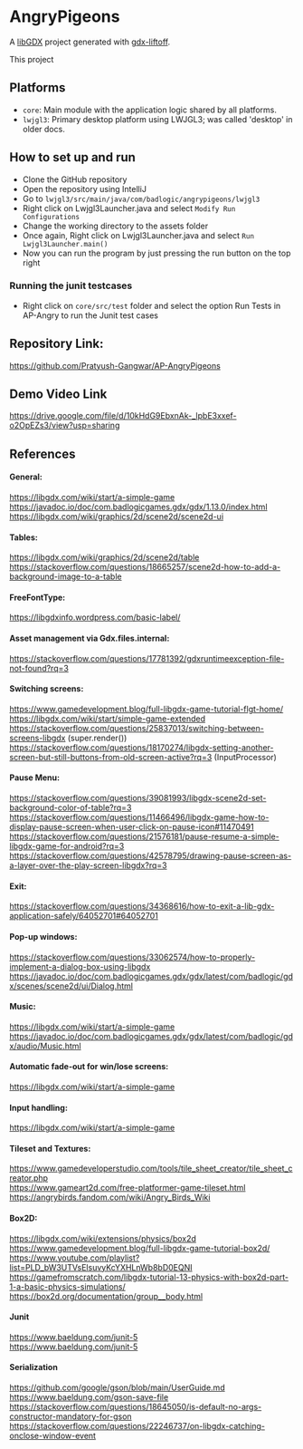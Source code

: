 # AngryPigeons

A [libGDX](https://libgdx.com/) project generated with [gdx-liftoff](https://github.com/libgdx/gdx-liftoff).

This project 

## Platforms

- `core`: Main module with the application logic shared by all platforms.
- `lwjgl3`: Primary desktop platform using LWJGL3; was called 'desktop' in older docs.

## How to set up and run
- Clone the GitHub repository
- Open the repository using IntelliJ
- Go to `lwjgl3/src/main/java/com/badlogic/angrypigeons/lwjgl3`
- Right click on Lwjgl3Launcher.java and select `Modify Run Configurations`
- Change the working directory to the assets folder
- Once again, Right click on Lwjgl3Launcher.java and select `Run Lwjgl3Launcher.main()`
- Now you can run the program by just pressing the run button on the top right

### Running the junit testcases
- Right click on `core/src/test` folder and select the option Run Tests in AP-Angry to run the Junit test cases

## Repository Link:
https://github.com/Pratyush-Gangwar/AP-AngryPigeons

## Demo Video Link
https://drive.google.com/file/d/10kHdG9EbxnAk-_lpbE3xxef-o2OpEZs3/view?usp=sharing

## References
#### General:
https://libgdx.com/wiki/start/a-simple-game</br>
https://javadoc.io/doc/com.badlogicgames.gdx/gdx/1.13.0/index.html</br>
https://libgdx.com/wiki/graphics/2d/scene2d/scene2d-ui</br>

#### Tables:
https://libgdx.com/wiki/graphics/2d/scene2d/table</br>
https://stackoverflow.com/questions/18665257/scene2d-how-to-add-a-background-image-to-a-table</br>

#### FreeFontType: 
https://libgdxinfo.wordpress.com/basic-label/</br>

#### Asset management via Gdx.files.internal:
https://stackoverflow.com/questions/17781392/gdxruntimeexception-file-not-found?rq=3</br>

#### Switching screens:
https://www.gamedevelopment.blog/full-libgdx-game-tutorial-flgt-home/</br>
https://libgdx.com/wiki/start/simple-game-extended</br>
https://stackoverflow.com/questions/25837013/switching-between-screens-libgdx (super.render())</br>
https://stackoverflow.com/questions/18170274/libgdx-setting-another-screen-but-still-buttons-from-old-screen-active?rq=3 (InputProcessor)</br>

#### Pause Menu:
https://stackoverflow.com/questions/39081993/libgdx-scene2d-set-background-color-of-table?rq=3</br>
https://stackoverflow.com/questions/11466496/libgdx-game-how-to-display-pause-screen-when-user-click-on-pause-icon#11470491</br>
https://stackoverflow.com/questions/21576181/pause-resume-a-simple-libgdx-game-for-android?rq=3</br>
https://stackoverflow.com/questions/42578795/drawing-pause-screen-as-a-layer-over-the-play-screen-libgdx?rq=3</br>

#### Exit:
https://stackoverflow.com/questions/34368616/how-to-exit-a-lib-gdx-application-safely/64052701#64052701</br>

#### Pop-up windows:
https://stackoverflow.com/questions/33062574/how-to-properly-implement-a-dialog-box-using-libgdx</br>
https://javadoc.io/doc/com.badlogicgames.gdx/gdx/latest/com/badlogic/gdx/scenes/scene2d/ui/Dialog.html</br>

#### Music:
https://libgdx.com/wiki/start/a-simple-game</br>
https://javadoc.io/doc/com.badlogicgames.gdx/gdx/latest/com/badlogic/gdx/audio/Music.html</br>

#### Automatic fade-out for win/lose screens:
https://libgdx.com/wiki/start/a-simple-game</br>

#### Input handling:
https://libgdx.com/wiki/start/a-simple-game</br>

#### Tileset and Textures:
https://www.gamedeveloperstudio.com/tools/tile_sheet_creator/tile_sheet_creator.php</br>
https://www.gameart2d.com/free-platformer-game-tileset.html</br>
https://angrybirds.fandom.com/wiki/Angry_Birds_Wiki</br>


#### Box2D:
https://libgdx.com/wiki/extensions/physics/box2d</br>
https://www.gamedevelopment.blog/full-libgdx-game-tutorial-box2d/</br>
https://www.youtube.com/playlist?list=PLD_bW3UTVsElsuvyKcYXHLnWb8bD0EQNI</br>
https://gamefromscratch.com/libgdx-tutorial-13-physics-with-box2d-part-1-a-basic-physics-simulations/</br>
https://box2d.org/documentation/group__body.html

#### Junit
https://www.baeldung.com/junit-5</br>
https://www.baeldung.com/junit-5</br>

#### Serialization
https://github.com/google/gson/blob/main/UserGuide.md</br>
https://www.baeldung.com/gson-save-file</br>
https://stackoverflow.com/questions/18645050/is-default-no-args-constructor-mandatory-for-gson</br>
https://stackoverflow.com/questions/22246737/on-libgdx-catching-onclose-window-event</br>
